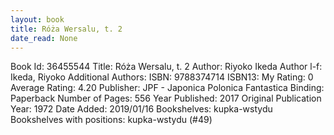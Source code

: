 ```yaml
---
layout: book
title: Róża Wersalu, t. 2
date_read: None
---
```


Book Id: 36455544
Title: Róża Wersalu, t. 2
Author: Riyoko Ikeda
Author l-f: Ikeda, Riyoko
Additional Authors: 
ISBN: 9788374714
ISBN13: 
My Rating: 0
Average Rating: 4.20
Publisher: JPF - Japonica Polonica Fantastica
Binding: Paperback
Number of Pages: 556
Year Published: 2017
Original Publication Year: 1972
Date Added: 2019/01/16
Bookshelves: kupka-wstydu
Bookshelves with positions: kupka-wstydu (#49)

